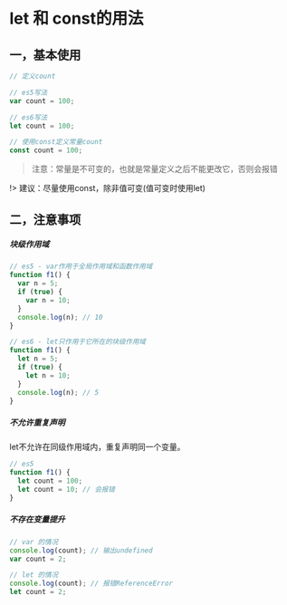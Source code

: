 # let 和 const的用法
## 一，基本使用
```js
// 定义count 

// es5写法  
var count = 100;

// es6写法
let count = 100;

// 使用const定义常量count 
const count = 100;
```
> 注意：常量是不可变的，也就是常量定义之后不能更改它，否则会报错  

!> 建议：尽量使用const，除非值可变(值可变时使用let)

## 二，注意事项

##### 块级作用域
```js
// es5 - var作用于全局作用域和函数作用域
function f1() {
  var n = 5;
  if (true) {
    var n = 10;
  }
  console.log(n); // 10
}

// es6 - let只作用于它所在的块级作用域
function f1() {
  let n = 5;
  if (true) {
    let n = 10;
  }
  console.log(n); // 5
}
```

##### 不允许重复声明
let不允许在同级作用域内，重复声明同一个变量。
```js
// es5 
function f1() {
  let count = 100;
  let count = 10; // 会报错
}
```


##### 不存在变量提升

```js
// var 的情况
console.log(count); // 输出undefined
var count = 2;

// let 的情况
console.log(count); // 报错ReferenceError
let count = 2;

```
